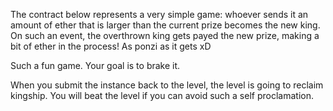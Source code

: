 The contract below represents a very simple game: whoever sends it an amount of ether that is larger than the current prize becomes the new king. On such an event, the overthrown king gets payed the new prize, making a bit of ether in the process! As ponzi as it gets xD

Such a fun game. Your goal is to brake it.

When you submit the instance back to the level, the level is going to reclaim kingship. You will beat the level if you can avoid such a self proclamation.
